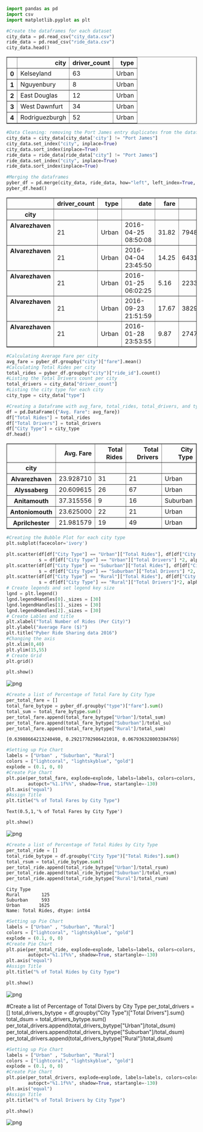 

```python
import pandas as pd
import csv
import matplotlib.pyplot as plt
```


```python
#Create the dataframes for each dataset
city_data = pd.read_csv("city_data.csv")
ride_data = pd.read_csv("ride_data.csv")
city_data.head()
```




<div>
<style>
    .dataframe thead tr:only-child th {
        text-align: right;
    }

    .dataframe thead th {
        text-align: left;
    }

    .dataframe tbody tr th {
        vertical-align: top;
    }
</style>
<table border="1" class="dataframe">
  <thead>
    <tr style="text-align: right;">
      <th></th>
      <th>city</th>
      <th>driver_count</th>
      <th>type</th>
    </tr>
  </thead>
  <tbody>
    <tr>
      <th>0</th>
      <td>Kelseyland</td>
      <td>63</td>
      <td>Urban</td>
    </tr>
    <tr>
      <th>1</th>
      <td>Nguyenbury</td>
      <td>8</td>
      <td>Urban</td>
    </tr>
    <tr>
      <th>2</th>
      <td>East Douglas</td>
      <td>12</td>
      <td>Urban</td>
    </tr>
    <tr>
      <th>3</th>
      <td>West Dawnfurt</td>
      <td>34</td>
      <td>Urban</td>
    </tr>
    <tr>
      <th>4</th>
      <td>Rodriguezburgh</td>
      <td>52</td>
      <td>Urban</td>
    </tr>
  </tbody>
</table>
</div>




```python
#Data Cleaning: removing the Port James entry duplicates from the dataframes
city_data = city_data[city_data['city'] != "Port James"]
city_data.set_index("city", inplace=True)
city_data.sort_index(inplace=True)
ride_data = ride_data[ride_data["city"] != "Port James"]
ride_data.set_index("city", inplace=True)
ride_data.sort_index(inplace=True)
```


```python
#Merging the dataframes
pyber_df = pd.merge(city_data, ride_data, how="left", left_index=True, right_index=True)
pyber_df.head()
```




<div>
<style>
    .dataframe thead tr:only-child th {
        text-align: right;
    }

    .dataframe thead th {
        text-align: left;
    }

    .dataframe tbody tr th {
        vertical-align: top;
    }
</style>
<table border="1" class="dataframe">
  <thead>
    <tr style="text-align: right;">
      <th></th>
      <th>driver_count</th>
      <th>type</th>
      <th>date</th>
      <th>fare</th>
      <th>ride_id</th>
    </tr>
    <tr>
      <th>city</th>
      <th></th>
      <th></th>
      <th></th>
      <th></th>
      <th></th>
    </tr>
  </thead>
  <tbody>
    <tr>
      <th>Alvarezhaven</th>
      <td>21</td>
      <td>Urban</td>
      <td>2016-04-25 08:50:08</td>
      <td>31.82</td>
      <td>7948246793429</td>
    </tr>
    <tr>
      <th>Alvarezhaven</th>
      <td>21</td>
      <td>Urban</td>
      <td>2016-04-04 23:45:50</td>
      <td>14.25</td>
      <td>6431434271355</td>
    </tr>
    <tr>
      <th>Alvarezhaven</th>
      <td>21</td>
      <td>Urban</td>
      <td>2016-01-25 06:02:25</td>
      <td>5.16</td>
      <td>2233026076010</td>
    </tr>
    <tr>
      <th>Alvarezhaven</th>
      <td>21</td>
      <td>Urban</td>
      <td>2016-09-23 21:51:59</td>
      <td>17.67</td>
      <td>3829336915201</td>
    </tr>
    <tr>
      <th>Alvarezhaven</th>
      <td>21</td>
      <td>Urban</td>
      <td>2016-01-28 23:53:55</td>
      <td>9.87</td>
      <td>2747592323442</td>
    </tr>
  </tbody>
</table>
</div>




```python
#Calculating Average Fare per city
avg_fare = pyber_df.groupby("city")["fare"].mean()
#Calculating Total Rides per city
total_rides = pyber_df.groupby("city")["ride_id"].count()
#Listing the Total Drivers count per city
total_drivers = city_data["driver_count"]
#Listing the city type for each city
city_type = city_data["type"]
```


```python
#Creating a Dataframe with avg_fare, total_rides, total_drivers, and type
df = pd.DataFrame({"Avg. Fare": avg_fare})
df["Total Rides"] = total_rides 
df["Total Drivers"] = total_drivers
df["City Type"] = city_type
df.head()
```




<div>
<style>
    .dataframe thead tr:only-child th {
        text-align: right;
    }

    .dataframe thead th {
        text-align: left;
    }

    .dataframe tbody tr th {
        vertical-align: top;
    }
</style>
<table border="1" class="dataframe">
  <thead>
    <tr style="text-align: right;">
      <th></th>
      <th>Avg. Fare</th>
      <th>Total Rides</th>
      <th>Total Drivers</th>
      <th>City Type</th>
    </tr>
    <tr>
      <th>city</th>
      <th></th>
      <th></th>
      <th></th>
      <th></th>
    </tr>
  </thead>
  <tbody>
    <tr>
      <th>Alvarezhaven</th>
      <td>23.928710</td>
      <td>31</td>
      <td>21</td>
      <td>Urban</td>
    </tr>
    <tr>
      <th>Alyssaberg</th>
      <td>20.609615</td>
      <td>26</td>
      <td>67</td>
      <td>Urban</td>
    </tr>
    <tr>
      <th>Anitamouth</th>
      <td>37.315556</td>
      <td>9</td>
      <td>16</td>
      <td>Suburban</td>
    </tr>
    <tr>
      <th>Antoniomouth</th>
      <td>23.625000</td>
      <td>22</td>
      <td>21</td>
      <td>Urban</td>
    </tr>
    <tr>
      <th>Aprilchester</th>
      <td>21.981579</td>
      <td>19</td>
      <td>49</td>
      <td>Urban</td>
    </tr>
  </tbody>
</table>
</div>




```python
#Creating the Bubble Plot for each city type
plt.subplot(facecolor='ivory')

plt.scatter(df[df["City Type"] == "Urban"]["Total Rides"], df[df["City Type"] == "Urban"]["Avg. Fare"], 
            s = df[df["City Type"] == "Urban"]["Total Drivers"] *2, alpha = .65, color = "lightcoral", label = "Urban")
plt.scatter(df[df["City Type"] == "Suburban"]["Total Rides"], df[df["City Type"] == "Suburban"]["Avg. Fare"], 
            s = df[df["City Type"] == "Suburban"]["Total Drivers"] *2, alpha = .65, color = "lightskyblue", label = "Suburban")
plt.scatter(df[df["City Type"] == "Rural"]["Total Rides"], df[df["City Type"] == "Rural"]["Avg. Fare"], 
            s = df[df["City Type"] == "Rural"]["Total Drivers"]*2, alpha = .65, color = "gold", label = "Rural")
# Create legends and set legend key size
lgnd = plt.legend()
lgnd.legendHandles[0]._sizes = [30]
lgnd.legendHandles[1]._sizes = [30]
lgnd.legendHandles[2]._sizes = [30]
# Create Lables and title
plt.xlabel("Total Number of Rides (Per City)")
plt.ylabel("Average Fare ($)")
plt.title("Pyber Ride Sharing data 2016")
#Changing the axis
plt.xlim(0,40)
plt.ylim(15,55)
# Create Grid
plt.grid()

```


```python
plt.show()
```


![png](output_7_0.png)



```python
#Create a list of Percentage of Total Fare by City Type
per_total_fare = []
total_fare_bytype = pyber_df.groupby("type")["fare"].sum()
total_sum = total_fare_bytype.sum()
per_total_fare.append(total_fare_bytype["Urban"]/total_sum)
per_total_fare.append(total_fare_bytype["Suburban"]/total_su)
per_total_fare.append(total_fare_bytype["Rural"]/total_sum)
```




    [0.63988664213240498, 0.29217702986421018, 0.067936328003384769]




```python
#Setting up Pie Chart
labels = ["Urban" , "Suburban", "Rural"]
colors = ["lightcoral", "lightskyblue", "gold"]
explode = (0.1, 0, 0)
#Create Pie Chart
plt.pie(per_total_fare, explode=explode, labels=labels, colors=colors,
        autopct="%1.1f%%", shadow=True, startangle=-130)
plt.axis("equal")
#Assign Title
plt.title("% of Total Fares by City Type")
```




    Text(0.5,1,'% of Total Fares by City Type')




```python
plt.show()
```


![png](output_10_0.png)



```python
#Create a list of Percentage of Total Rides by City Type
per_total_ride = []
total_ride_bytype = df.groupby("City Type")["Total Rides"].sum()
total_rsum = total_ride_bytype.sum()
per_total_ride.append(total_ride_bytype["Urban"]/total_rsum)
per_total_ride.append(total_ride_bytype["Suburban"]/total_rsum)
per_total_ride.append(total_ride_bytype["Rural"]/total_rsum)
```




    City Type
    Rural        125
    Suburban     593
    Urban       1625
    Name: Total Rides, dtype: int64




```python
#Setting up Pie Chart
labels = ["Urban" , "Suburban", "Rural"]
colors = ["lightcoral", "lightskyblue", "gold"]
explode = (0.1, 0, 0)
#Create Pie Chart
plt.pie(per_total_ride, explode=explode, labels=labels, colors=colors,
        autopct="%1.1f%%", shadow=True, startangle=-130)
plt.axis("equal")
#Assign Title
plt.title("% of Total Rides by City Type")

plt.show()
```


![png](output_12_0.png)

#Create a list of Percentage of Total Divers by City Type
per_total_drivers = []
total_drivers_bytype = df.groupby("City Type")["Total Drivers"].sum()
total_dsum = total_drivers_bytype.sum()
per_total_drivers.append(total_drivers_bytype["Urban"]/total_dsum)
per_total_drivers.append(total_drivers_bytype["Suburban"]/total_dsum)
per_total_drivers.append(total_drivers_bytype["Rural"]/total_dsum)

```python
#Setting up Pie Chart
labels = ["Urban" , "Suburban", "Rural"]
colors = ["lightcoral", "lightskyblue", "gold"]
explode = (0.1, 0, 0)
#Create Pie Chart
plt.pie(per_total_drivers, explode=explode, labels=labels, colors=colors,
        autopct="%1.1f%%", shadow=True, startangle=-130)
plt.axis("equal")
#Assign Title
plt.title("% of Total Drivers by City Type")

plt.show()
```


![png](output_14_0.png)

